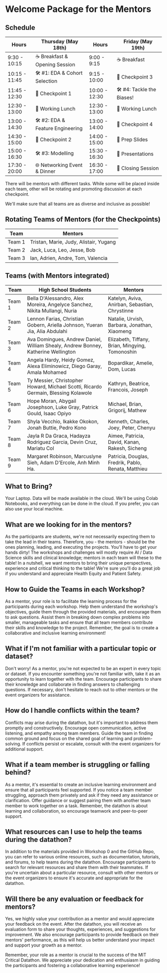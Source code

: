 # Welcome Package for the Mentors

## Schedule

| **Hours** | **Thursday (May 18th)** | **Hours** | **Friday (May 19th)** |
|-------|------------------|-------|----------------|
| 9:30 - 10:15  | ☕ Breakfast & Opening Session |  9:00 - 9:15 | ☕ Breakfast |
| 10:15 - 11:45 | 🛠️ #1: EDA & Cohort Selection | 9:15 - 10:00 | 🚩 Checkpoint 3 |
| 11:45 - 12:30 | 🚩 Checkpoint 1  | 10:00 - 12:30 | 🛠️ #4: Tackle the Biases! |
| 12:30 - 13:00 | 🍔 Working Lunch | 12:30 - 13:00 | 🍕 Working Lunch |
| 13:00 - 14:30 | 🛠️ #2: EDA & Feature Engineering | 13:00 - 14:00 | 🚩 Checkpoint 4 |
| 14:30 - 15:00 | 🚩 Checkpoint 2 | 14:00 - 15:00 | 📝 Prep Slides |
| 15:00 - 16:30 | 🛠️ #3: Modelling | 15:30 - 16:30 | 🎤 Presentations |
| 17:30 - 20:00 | 🌐 Networking Event & Dinner | 16:30 - 17:00 | 👋 Closing Session |


There will be mentors with different tasks. While some will be placed inside each team, other will be rotating and promoting discussion at each checkpoint.

We'll make sure that all teams are as diverse and inclusive as possible!

## Rotating Teams of Mentors (for the Checkpoints)

| Team | Mentors| 
| -- | -- |
| Team 1 | Tristan, Marie, Judy, Alistair, Yugang |
| Team 2 | Jack, Luca, Leo, Jesse, Bob |
| Team 3 | Ian, Adrien, Andre, Tom, Valencia |



## Teams (with Mentors integrated)
| Team | High School Students | Mentors | 
| -- | -- | -- |
| Team 1 | Bella D'Alessandro, Alex Moreira, Angelyce Sanchez, Nikita Mullangi, Nuria | Katelyn, Aviva, Anirban, Sebastian, Chrystinne |
| Team 2 | Lennon Farias, Christian Gobern, Ariella Johnson, Yueran Jia, Alia Abdulahi | Natalie, Urvish, Barbara, Jonathan, Xiaomeng |
| Team 3 | Ava Domingues, Andrew Daniel, William Shealy, Andrew Bonney, Katherine Wellington | Elizabeth, Tiffany, Brian, Mingying, Tomonoshin |
| Team 4 | Angela Hardy, Heidy Gomez, Alexa Eliminowicz, Diego Garay, Amala Mohamed | Bopardikar, Amelie, Dom, Lucas |
| Team 5 | Ty Messier, Christopher Howard, Michael Scotti, Ricardo Germain, Blessing Kolawole | Kathryn, Beatrice, Francois, Joseph |
| Team 6 | Hope Moran, Abygail Josephson, Luke Gray, Patrick Gould, Isaac Opiyo | Michael, Brian, Grigorij, Mathew |
| Team 7 | Shyla Vecchio, Ikakke Okokon, Jonah Buttie, Pedro Kono | Kenneth, Charles, Joey, Peter, Chenyu |
| Team 8 | Jayla R Da Graca, Hadayza Rodriguez Garcia, Devin Cruz, Mariatu Col | Aimee, Patricia, David, Kanan, Rakesh, Sicheng |
| Team 9 | Margaret Robinson, Marcuslyne Sieh, Adam D'Ercole, Anh Minh Ha. | Patricia, Douglas, Fredrik, Pablo, Renata, Matthieu |

## What to Bring?
Your Laptop. Data will be made available in the cloud. We'll be using Colab Notebooks, and everything can be done in the cloud. If you prefer, you can also use your local machine.

## What are we looking for in the mentors?
As the participants are students, we're not necessarily expecting them to take the lead in their teams. Therefore, you - the mentors - should be the ones planning, leading, and executing the projects. You'll have to get your hands dirty! The workshops and challenges will mostly require AI / Data Science skills and clinical knowledge; mentors in each team will these to the table! In a nutshell, we want mentors to bring their unique perspectives, experience and critical thinking to the table! We're sure you'll do a great job if you understand and appreciate Health Equity and Patient Safety.

## How to Guide the Teams in each Workshop?
As a mentor, your role is to facilitate the learning process for the participants during each workshop. Help them understand the workshop's objectives, guide them through the provided materials, and encourage them to ask questions. Assist them in breaking down complex problems into smaller, manageable tasks and ensure that all team members contribute their skills and knowledge to the project. Remember, the goal is to create a collaborative and inclusive learning environment!

## What if I'm not familiar with a particular topic or dataset?
Don't worry! As a mentor, you're not expected to be an expert in every topic or dataset. If you encounter something you're not familiar with, take it as an opportunity to learn together with the team. Encourage participants to share their knowledge and collaborate in finding answers to challenging questions. If necessary, don't hesitate to reach out to other mentors or the event organizers for assistance.

## How do I handle conflicts within the team?
Conflicts may arise during the datathon, but it's important to address them promptly and constructively. Encourage open communication, active listening, and empathy among team members. Guide the team in finding common ground and focus on the shared goal of learning and problem-solving. If conflicts persist or escalate, consult with the event organizers for additional support.

## What if a team member is struggling or falling behind?
As a mentor, it's essential to create an inclusive learning environment and ensure that all participants feel supported. If you notice a team member struggling, approach them privately and ask if they need any assistance or clarification. Offer guidance or suggest pairing them with another team member to work together on a task. Remember, the datathon is about learning and collaboration, so encourage teamwork and peer-to-peer support.

## What resources can I use to help the teams during the datathon?
In addition to the materials provided in Workshop 0 and the GitHub Repo, you can refer to various online resources, such as documentation, tutorials, and forums, to help teams during the datathon. Encourage participants to search for relevant resources and share them with their teammates. If you're uncertain about a particular resource, consult with other mentors or the event organizers to ensure it's accurate and appropriate for the datathon.

## Will there be any evaluation or feedback for mentors?
Yes, we highly value your contribution as a mentor and would appreciate your feedback on the event. After the datathon, you will receive an evaluation form to share your thoughts, experiences, and suggestions for improvement. We also encourage participants to provide feedback on their mentors' performance, as this will help us better understand your impact and support your growth as a mentor.

Remember, your role as a mentor is crucial to the success of the MIT Critical Datathon. We appreciate your dedication and enthusiasm in guiding the participants and fostering a collaborative learning experience!
